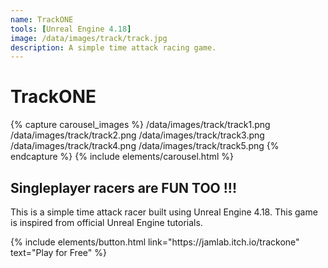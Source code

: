 ```yaml
---
name: TrackONE
tools: [Unreal Engine 4.18]
image: /data/images/track/track.jpg
description: A simple time attack racing game.
---
```


# TrackONE

{% capture carousel_images %}
/data/images/track/track1.png
/data/images/track/track2.png
/data/images/track/track3.png
/data/images/track/track4.png
/data/images/track/track5.png
{% endcapture %}
{% include elements/carousel.html %}

## Singleplayer racers are FUN TOO !!!
This is a simple time attack racer built using Unreal Engine 4.18. This game is inspired from official Unreal Engine tutorials.

<p class="text-center">
{% include elements/button.html link="https://jamlab.itch.io/trackone" text="Play for Free" %}
</p>